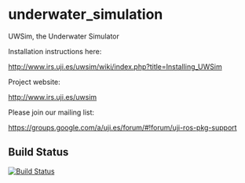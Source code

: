 underwater_simulation
=====================

UWSim, the Underwater Simulator

Installation instructions here:

http://www.irs.uji.es/uwsim/wiki/index.php?title=Installing_UWSim

Project website:

http://www.irs.uji.es/uwsim

Please join our mailing list:

https://groups.google.com/a/uji.es/forum/#!forum/uji-ros-pkg-support

## Build Status

[![Build Status](https://travis-ci.org/perezsolerj/underwater_simulation.png?branch=indigo-devel)](https://travis-ci.org/uji-ros-pkg/underwater_simulation)
